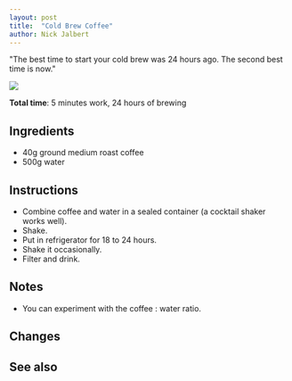 ```yaml
---
layout: post
title:  "Cold Brew Coffee"
author: Nick Jalbert
---
```


"The best time to start your cold brew was 24 hours ago. The second best time
is now."

![](https://nickjalbert.github.io/recipes/img/drinks/cold_brew.jpg)

**Total time**: 5 minutes work, 24 hours of brewing

## Ingredients

* 40g ground medium roast coffee
* 500g water

## Instructions

* Combine coffee and water in a sealed container (a cocktail shaker works well).
* Shake.
* Put in refrigerator for 18 to 24 hours.
* Shake it occasionally.
* Filter and drink. 
 
## Notes

* You can experiment with the coffee : water ratio.

## Changes


## See also
